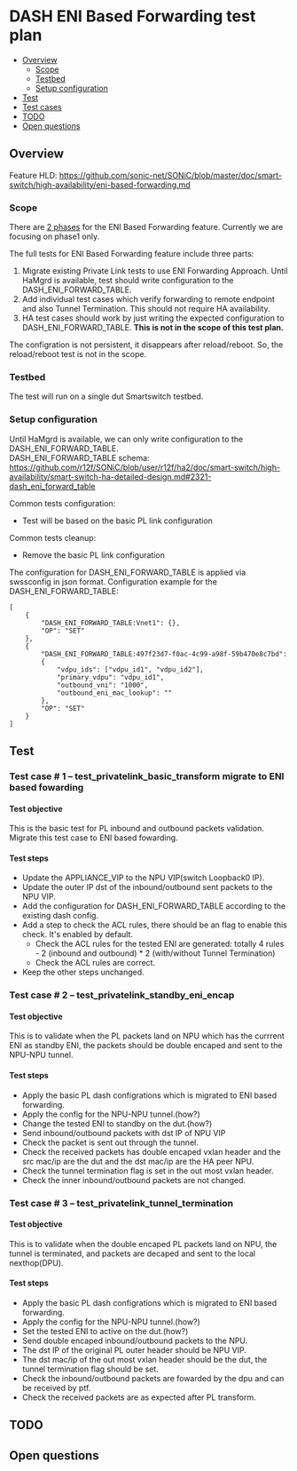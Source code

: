 
# DASH ENI Based Forwarding test plan

* [Overview](#Overview)
   * [Scope](#Scope)
   * [Testbed](#Testbed)
   * [Setup configuration](#Setup%20configuration)
* [Test](#Test)
* [Test cases](#Test%20cases)
* [TODO](#TODO)
* [Open questions](#Open%20questions)

## Overview
Feature HLD: https://github.com/sonic-net/SONiC/blob/master/doc/smart-switch/high-availability/eni-based-forwarding.md  
  
### Scope
There are [2 phases](https://github.com/sonic-net/SONiC/blob/master/doc/smart-switch/high-availability/eni-based-forwarding.md?plain=1#L102-L115) for the ENI Based Forwarding feature.
Currently we are focusing on phase1 only.

The full tests for ENI Based Forwarding feature include three parts:
1. Migrate existing Private Link tests to use ENI Forwarding Approach. Until HaMgrd is available, test should write configuration to the DASH_ENI_FORWARD_TABLE.
2. Add individual test cases which verify forwarding to remote endpoint and also Tunnel Termination. This should not require HA availability.
3. HA test cases should work by just writing the expected configuration to DASH_ENI_FORWARD_TABLE. **This is not in the scope of this test plan.**

The configration is not persistent, it disappears after reload/reboot. So, the reload/reboot test is not in the scope.

### Testbed
The test will run on a single dut Smartswitch testbed.

### Setup configuration
Until HaMgrd is available, we can only write configuration to the DASH_ENI_FORWARD_TABLE.  
DASH_ENI_FORWARD_TABLE schema: https://github.com/r12f/SONiC/blob/user/r12f/ha2/doc/smart-switch/high-availability/smart-switch-ha-detailed-design.md#2321-dash_eni_forward_table  

Common tests configuration:
- Test will be based on the basic PL link configuration 

Common tests cleanup:
- Remove the basic PL link configuration

The configuration for DASH_ENI_FORWARD_TABLE is applied via swssconfig in json format.
Configuration example for the DASH_ENI_FORWARD_TABLE:
```
[​
    {​
        "DASH_ENI_FORWARD_TABLE:Vnet1": {},​
        "OP": "SET"​
    }​,
    {​
        "DASH_ENI_FORWARD_TABLE:497f23d7-f0ac-4c99-a98f-59b470e8c7bd":
        {
            "vdpu_ids": ["vdpu_id1", "vdpu_id2"],
            "primary_vdpu": "vdpu_id1",
            "outbound_vni": "1000",
            "outbound_eni_mac_lookup": ""
        },​
        "OP": "SET"​
    }​
]​
```

## Test
### Test case # 1 – test_privatelink_basic_transform migrate to ENI based fowarding
#### Test objective
This is the basic test for PL inbound and outbound packets validation. Migrate this test case to ENI based fowarding.
#### Test steps
* Update the APPLIANCE_VIP to the NPU VIP(switch Loopback0 IP).
* Update the outer IP dst of the inbound/outbound sent packets to the NPU VIP.
* Add the configuration for DASH_ENI_FORWARD_TABLE according to the existing dash config.  
* Add a step to check the ACL rules, there should be an flag to enable this check. It's enabled by default.
  * Check the ACL rules for the tested ENI are generated: totally 4 rules - 2 (inbound and outbound) * 2 (with/without Tunnel Termination)
  * Check the ACL rules are correct.
* Keep the other steps unchanged.

### Test case # 2 – test_privatelink_standby_eni_encap
#### Test objective
This is to validate when the PL packets land on NPU which has the currrent ENI as standby ENI, the packets should be double encaped and sent to the NPU-NPU tunnel.
#### Test steps
* Apply the basic PL dash configrations which is migrated to ENI based forwarding.
* Apply the config for the NPU-NPU tunnel.(how?)
* Change the tested ENI to standby on the dut.(how?)
* Send inbound/outbound packets with dst IP of NPU VIP
* Check the packet is sent out through the tunnel.
* Check the received packets has double encaped vxlan header and the src mac/ip are the dut and the dst mac/ip are the HA peer NPU.
* Check the tunnel termination flag is set in the out most vxlan header.
* Check the inner inbound/outbound packets are not changed.

### Test case # 3 – test_privatelink_tunnel_termination
#### Test objective
This is to validate when the double encaped PL packets land on NPU, the tunnel is terminated, and packets are decaped and sent to the local nexthop(DPU).
#### Test steps
* Apply the basic PL dash configrations which is migrated to ENI based forwarding.
* Apply the config for the NPU-NPU tunnel.(how?)
* Set the tested ENI to active on the dut.(how?)
* Send double encaped inbound/outbound packets to the NPU.
* The dst IP of the original PL outer header should be NPU VIP.
* The dst mac/ip of the out most vxlan header should be the dut, the tunnel termination flag should be set.
* Check the inbound/outbound packets are fowarded by the dpu and can be received by ptf.
* Check the received packets are as expected after PL transform.

## TODO


## Open questions
